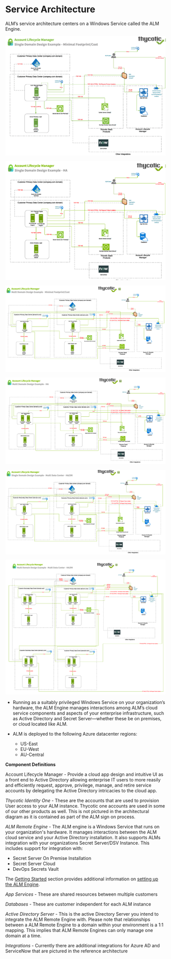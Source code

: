 ﻿[title]: # (Service Architecture)
[tags]: # (Account Lifecycle Manager,ALM,Active Directory,)
[priority]: # (8000)

# Service Architecture

ALM’s service architecture centers on a Windows Service called the ALM Engine.

![almservicearchitecture1](images/almsa1.png)

![almservicearchitecture2](images/almsa2.png)

![almservicearchitecture3](images/almsa3.png)

![almservicearchitecture4](images/almsa4.png)

![almservicearchitecture5](images/almsa5.png)

![almservicearchitecture6](images/almsa6.png)

* Running as a suitably privileged Windows Service on your organization’s hardware, the ALM Engine manages interactions among ALM’s cloud service components and aspects of your enterprise infrastructure, such as Active Directory and Secret Server—whether these be on premises, or cloud located like ALM.

* ALM is deployed to the following Azure datacenter regions:
    * US-East
    * EU-West
    * AU-Central

**Component Definitions**

Account Lifecycle Manager - Provide a cloud app design and intuitive UI as a front end to Active Directory
allowing enterprise IT users to more reasily and efficiently request, approve, privilege, manage, and retire service
accounts by delegating the Active Directory intricacies to the cloud app.

*Thycotic Identity One* - These are the accounts that are used to provision User access to your ALM instance. Thycotic one accounts are used in some of our other products as well. This is not pictured in the architectural
diagram as it is contained as part of the ALM sign on process.

*ALM Remote Engine* - The ALM engine is a Windows Service that runs on your organization's hardware. It
manages interactions between the ALM cloud service and your Active Directory installation. It also supports ALMs
integration with your organizations Secret Server/DSV Instance. This includes support for integration with:
* Secret Server On Premise Installation
* Secret Server Cloud
* DevOps Secrets Vault

The [Getting Started](../get-started/) section provides additional information on [setting up the ALM Engine](../get-started/setup-alm-engine/).

*App Services* - These are shared resources between multiple customers

*Databases* - These are customer independent for each ALM instance

*Active Directory Server* - This is the active Directory Server you intend to integrate the ALM Remote Engine with. Please note that relationships between a ALM Remote Engine to a domain within your environment is a 1:1
mapping. This implies that ALM Remote Engines can only manage one domain at a time.

*Integrations* - Currently there are additional integrations for Azure AD and ServiceNow that are pictured in the
reference architecture
